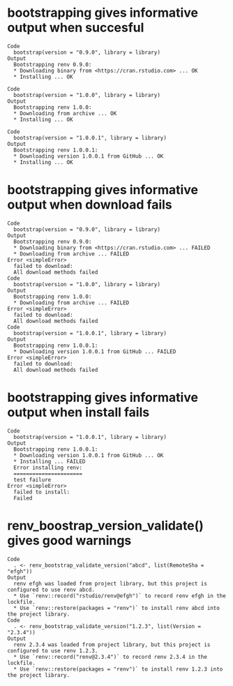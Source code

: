 # bootstrapping gives informative output when succesful

    Code
      bootstrap(version = "0.9.0", library = library)
    Output
      Bootstrapping renv 0.9.0:
      * Downloading binary from <https://cran.rstudio.com> ... OK
      * Installing ... OK
      
    Code
      bootstrap(version = "1.0.0", library = library)
    Output
      Bootstrapping renv 1.0.0:
      * Downloading from archive ... OK
      * Installing ... OK
      
    Code
      bootstrap(version = "1.0.0.1", library = library)
    Output
      Bootstrapping renv 1.0.0.1:
      * Downloading version 1.0.0.1 from GitHub ... OK
      * Installing ... OK
      

# bootstrapping gives informative output when download fails

    Code
      bootstrap(version = "0.9.0", library = library)
    Output
      Bootstrapping renv 0.9.0:
      * Downloading binary from <https://cran.rstudio.com> ... FAILED
      * Downloading from archive ... FAILED
    Error <simpleError>
      failed to download:
      All download methods failed
    Code
      bootstrap(version = "1.0.0", library = library)
    Output
      Bootstrapping renv 1.0.0:
      * Downloading from archive ... FAILED
    Error <simpleError>
      failed to download:
      All download methods failed
    Code
      bootstrap(version = "1.0.0.1", library = library)
    Output
      Bootstrapping renv 1.0.0.1:
      * Downloading version 1.0.0.1 from GitHub ... FAILED
    Error <simpleError>
      failed to download:
      All download methods failed

# bootstrapping gives informative output when install fails

    Code
      bootstrap(version = "1.0.0.1", library = library)
    Output
      Bootstrapping renv 1.0.0.1:
      * Downloading version 1.0.0.1 from GitHub ... OK
      * Installing ... FAILED
      Error installing renv:
      ======================
      test failure
    Error <simpleError>
      failed to install:
      Failed

# renv_boostrap_version_validate() gives good warnings

    Code
      . <- renv_bootstrap_validate_version("abcd", list(RemoteSha = "efgh"))
    Output
      renv efgh was loaded from project library, but this project is configured to use renv abcd.
      * Use `renv::record("rstudio/renv@efgh")` to record renv efgh in the lockfile.
      * Use `renv::restore(packages = "renv")` to install renv abcd into the project library.
    Code
      . <- renv_bootstrap_validate_version("1.2.3", list(Version = "2.3.4"))
    Output
      renv 2.3.4 was loaded from project library, but this project is configured to use renv 1.2.3.
      * Use `renv::record("renv@2.3.4")` to record renv 2.3.4 in the lockfile.
      * Use `renv::restore(packages = "renv")` to install renv 1.2.3 into the project library.

